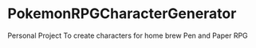 # PokemonRPGCharacterGenerator
Personal Project To create characters for home brew Pen and Paper RPG 
